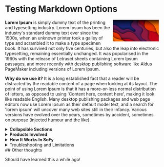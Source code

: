 # Testing Markdown Options
<img align="right" src="https://github.com/scott-good/blog/blob/main/ColorWaves_BG.jpg" style="width:30%;"/>**Lorem Ipsum** is simply dummy text of the printing and typesetting industry. Lorem Ipsum has been the industry's standard dummy text ever since the 1500s, when an unknown printer took a galley of type and scrambled it to make a type specimen book. It has survived not only five centuries, but also the leap into electronic typesetting, remaining essentially unchanged. It was popularised in the 1960s with the release of Letraset sheets containing Lorem Ipsum passages, and more recently with desktop publishing software like Aldus PageMaker including versions of Lorem Ipsum.

**Why do we use it?**
It is a long established fact that a reader will be distracted by the readable content of a page when looking at its layout. The point of using Lorem Ipsum is that it has a more-or-less normal distribution of letters, as opposed to using 'Content here, content here', making it look like readable English. Many desktop publishing packages and web page editors now use Lorem Ipsum as their default model text, and a search for 'lorem ipsum' will uncover many web sites still in their infancy. Various versions have evolved over the years, sometimes by accident, sometimes on purpose (injected humour and the like).



<details><summary><strong>Collapsible Sections</strong></summary>
  <ul>
    <li>Some content needs to be written as HTML, such as unordered lists.</li>
    <li>On the other hand, quite a lot of markdown still works properly.</li>
  </ul>
</details>
<details><summary><strong>Products Involved</strong></summary>

| | |
| --- | --- |
| HCL Products included in this demo | HCL OneDB 2.0.1.1 or higher (Helm chart v0.4.14 or later) |
| Estimated install time before ready to use | 6 minutes |

</details>

<details><summary><strong>How It Works In SoFy</strong></summary>

### Access URLs

Build a solution with OneDB and the HCL OneDB High Availability (HA) & Scale-Out Demo Pack, and deploy it into the sandbox. Once your SoFy solution is deployed, you can find all access URLs for this service from the SoFy Solution Console.

1. OneDB Scale-Out demo home page will be at:

   `https://onedb-scale-app.{sandbox-id}.play.{sofy-domain}`

   For example, `https://onedb-scale-app.sbx0034.play.sofy.dev/`

2. OneDB Demo Pack home page will be at:

   `https://onedbdemo.{sandbox-id}.play.{sofy-domain}`

   For example, `https://onedbdemo.sbx0034.play.sofy.dev/`

3. SoFy Solution Console will be at:

   `https://sofy-console.{sandbox-id}.play.{sofy-domain}`

   For example, `https://sofy-console.sbx0034.play.sofy.dev/`

</details>

<details><summary>Troubleshooting and Limitations</summary>

### Limitations

- This demo pack will only function properly in SoFy sandbox environments because it does not work with self-signed certs.

</details>
## Other thoughts

Should have learned this a while ago!
